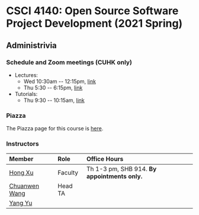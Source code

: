 # CSCI 4140: Open Source Software Project Development (2021 Spring)

## Administrivia

### Schedule and Zoom meetings (CUHK only)
- Lectures: 
  * Wed 10:30am -- 12:15pm, [link](https://cuhk.zoom.us/j/96266396796?pwd=UEhCcTNkSk5TWTdPSGE2clpyN09zZz09)
  * Thu 5:30 -- 6:15pm, [link](https://cuhk.zoom.us/j/94316760117?pwd=YUE0VHhxNFpLTWFxM2JkNW1PWmhWQT09)
- Tutorials:
  * Thu 9:30 -- 10:15am, [link](https://cuhk.zoom.us/j/93998942537?pwd=SUczVHdveGVJeE9RL0JHZDBCaGc0dz09)

### Piazza
The Piazza page for this course is [here](https://piazza.com/cuhk.edu.hk/spring2021/csci4140/home).

### Instructors
| Member | Role | Office Hours |
| :---------------- | :--- | :----------- |
| [Hong Xu](https://henryhxu.github.io/) | Faculty | Th 1-3 pm, SHB 914. **By appointments only.**
| [Chuanwen Wang](mailto:cwwang@cse.cuhk.edu.hk) | Head TA | 
| [Yang Yu](mailto:yangyu@cse.cuhk.edu.hk)